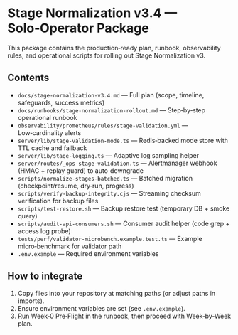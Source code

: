 # Stage Normalization v3.4 — Solo‑Operator Package

This package contains the production‑ready plan, runbook, observability rules,
and operational scripts for rolling out Stage Normalization v3.

## Contents

- `docs/stage-normalization-v3.4.md` — Full plan (scope, timeline, safeguards,
  success metrics)
- `docs/runbooks/stage-normalization-rollout.md` — Step‑by‑step operational
  runbook
- `observability/prometheus/rules/stage-validation.yml` — Low‑cardinality alerts
- `server/lib/stage-validation-mode.ts` — Redis‑backed mode store with TTL cache
  and fallback
- `server/lib/stage-logging.ts` — Adaptive log sampling helper
- `server/routes/_ops-stage-validation.ts` — Alertmanager webhook (HMAC + replay
  guard) to auto‑downgrade
- `scripts/normalize-stages-batched.ts` — Batched migration (checkpoint/resume,
  dry‑run, progress)
- `scripts/verify-backup-integrity.cjs` — Streaming checksum verification for
  backup files
- `scripts/test-restore.sh` — Backup restore test (temporary DB + smoke query)
- `scripts/audit-api-consumers.sh` — Consumer audit helper (code grep + access
  log probe)
- `tests/perf/validator-microbench.example.test.ts` — Example micro‑benchmark
  for validator path
- `.env.example` — Required environment variables

## How to integrate

1. Copy files into your repository at matching paths (or adjust paths in
   imports).
2. Ensure environment variables are set (see `.env.example`).
3. Run Week‑0 Pre‑Flight in the runbook, then proceed with Week‑by‑Week plan.
